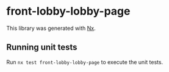 # front-lobby-lobby-page

This library was generated with [Nx](https://nx.dev).

## Running unit tests

Run `nx test front-lobby-lobby-page` to execute the unit tests.
